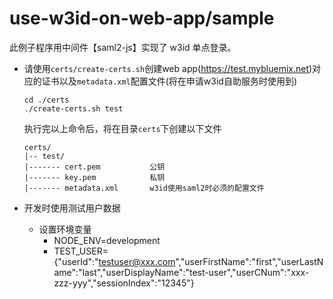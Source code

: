 # use-w3id-on-web-app/sample

此例子程序用中间件【saml2-js】实现了 w3id 单点登录。

- 请使用`certs/create-certs.sh`创建web app(https://test.mybluemix.net)对应的证书以及`metadata.xml`配置文件(将在申请w3id自助服务时使用到)

    ```
    cd ./certs
    ./create-certs.sh test
    ```

    执行完以上命令后，将在目录`certs`下创建以下文件
    ```
    certs/
    |-- test/
    |------- cert.pem           公钥
    |------- key.pem            私钥
    |------- metadata.xml       w3id使用saml2时必须的配置文件
    ```

- 开发时使用测试用户数据
    - 设置环境变量
        - NODE_ENV=development
        - TEST_USER={"userId":"testuser@xxx.com","userFirstName":"first","userLastName":"last","userDisplayName":"test-user","userCNum":"xxx-zzz-yyy","sessionIndex":"12345"}
